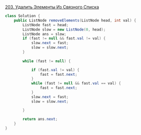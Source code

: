 [203. Удалить Элементы Из Связного Списка](https://leetcode.com/problems/remove-linked-list-elements/)

```Java
class Solution {
    public ListNode removeElements(ListNode head, int val) {
        ListNode fast = head;
        ListNode slow = new ListNode(0, head);
        ListNode ans = slow;
        if (fast != null && fast.val != val) {
            slow.next = fast;
            slow = slow.next;
        }
        
        while (fast != null) {

            if (fast.val != val) {
                fast = fast.next;
            }
            while (fast != null && fast.val == val) {
                fast = fast.next;
            }
            slow.next = fast;
            slow = slow.next;

        }
        
        return ans.next;
    }
}
```